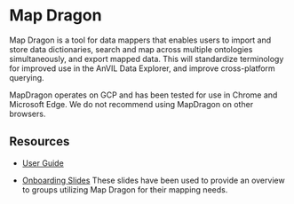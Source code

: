 # Map Dragon

Map Dragon is a tool for data mappers that enables users to import and store data dictionaries, search and map across multiple ontologies simultaneously, and export mapped data. This will standardize terminology for improved use in the AnVIL Data Explorer, and improve cross-platform querying.

MapDragon operates on GCP and has been tested for use in Chrome and Microsoft Edge. We do not recommend using MapDragon on other browsers.

## Resources

- [User Guide](https://docs.google.com/document/d/1nzJacOXqxbY-7EuynXdsvPCGp0tmkc_rm2x56T97PXY/edit?usp=sharing)

- [Onboarding Slides](https://docs.google.com/presentation/d/1Hm1ZXmNlhaHlJ0LIb9WlZ4sH2CTpOJQw94K0_Ul-W40/edit?usp=sharing)
  These slides have been used to provide an overview to groups utilizing Map Dragon for their mapping needs.
